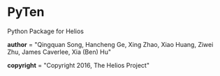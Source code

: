 # PyTen

Python Package for Helios

__author__ = "Qingquan Song, Hancheng Ge, Xing Zhao, Xiao Huang, Ziwei Zhu, James Caverlee, Xia (Ben) Hu"

__copyright__ = "Copyright 2016, The Helios Project"

